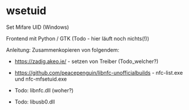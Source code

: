 # wsetuid
Set Mifare UID (Windows)

Frontend mit Python / GTK (Todo - hier läuft noch nichts(!))

Anleitung: Zusammenkopieren von folgendem:

* https://zadig.akeo.ie/ - setzen von Treiber (Todo_welcher?)
* https://github.com/peacepenguin/libnfc-unofficialbuilds - nfc-list.exe und nfc-mfsetuid.exe

* Todo: libnfc.dll (woher?)
* Todo: libusb0.dll
